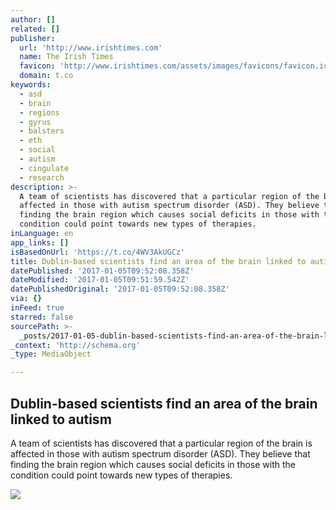 ```yaml
---
author: []
related: []
publisher:
  url: 'http://www.irishtimes.com'
  name: The Irish Times
  favicon: 'http://www.irishtimes.com/assets/images/favicons/favicon.ico'
  domain: t.co
keywords:
  - asd
  - brain
  - regions
  - gyrus
  - balsters
  - eth
  - social
  - autism
  - cingulate
  - research
description: >-
  A team of scientists has discovered that a particular region of the brain is
  affected in those with autism spectrum disorder (ASD). They believe that
  finding the brain region which causes social deficits in those with the
  condition could point towards new types of therapies.
inLanguage: en
app_links: []
isBasedOnUrl: 'https://t.co/4WV3AkUGCz'
title: Dublin-based scientists find an area of the brain linked to autism
datePublished: '2017-01-05T09:52:08.358Z'
dateModified: '2017-01-05T09:51:59.542Z'
datePublishedOriginal: '2017-01-05T09:52:08.358Z'
via: {}
inFeed: true
starred: false
sourcePath: >-
  _posts/2017-01-05-dublin-based-scientists-find-an-area-of-the-brain-linked-to.md
_context: 'http://schema.org'
_type: MediaObject

---
```

<article style=""><h1>Dublin-based scientists find an area of the brain linked to autism</h1><p>A team of scientists has discovered that a particular region of the brain is affected in those with autism spectrum disorder (ASD). They believe that finding the brain region which causes social deficits in those with the condition could point towards new types of therapies.</p><img src="http://www.irishtimes.com/image-creator/?id=1.2925358&amp;origw=723" /></article>